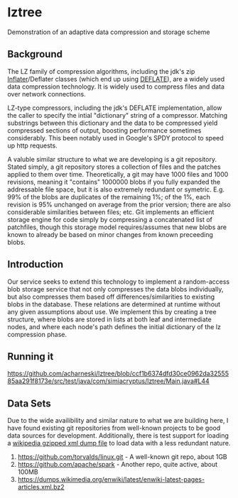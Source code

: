 # lztree
Demonstration of an adaptive data compression and storage scheme

## Background

The LZ family of compression algorithms, including the jdk's zip [Inflater](http://docs.oracle.com/javase/7/docs/api/java/util/zip/Inflater.html)/Deflater classes (which end up using [DEFLATE](https://en.wikipedia.org/wiki/DEFLATE)), are a widely used data compression technology. It is widely used to compress files and data over network connections. 

LZ-type compressors, including the jdk's DEFLATE implementation, allow the caller to specify the intial "dictionary" string of a compressor. Matching substrings between this dictionary and the data to be compressed yield compressed sections of output, boosting performance sometimes considerably. This been notably used in Google's SPDY protocol to speed up http requests.

A valuble similar structure to what we are developing is a git repository. Stated simply, a git repository stores a collection of files and the patches applied to them over time. Theoretically, a git may have 1000 files and 1000 revisions, meaning it "contains" 1000000 blobs if you fully expanded the addressable file space, but it is also extremely redundant or symetric. E.g. 99% of the blobs are duplicates of the remaining 1%; of the 1%, each revision is 95% unchanged on average from the prior version; there are also considerable similarities between files; etc. Git implements an efficient storage engine for code simply by compressing a concatenated list of patchfiles, though this storage model requires/assumes that new blobs are known to already be based on minor changes from known preceeding blobs.

## Introduction

Our service seeks to extend this technology to implement a random-access blob storage service that not only compresses the data blobs individually, but also compresses them based off differences/similarities to existing blobs in the database. These relations are determined at runtime without any given assumptions about use. We implement this by creating a tree structure, where blobs are stored in lists at both leaf and intermediate nodes, and where each node's path defines the initial dictionary of the lz compression phase.

## Running it

https://github.com/acharneski/lztree/blob/ccf1b6374dfd30ce0962da3255585aa291f8173e/src/test/java/com/simiacryptus/lztree/Main.java#L44

## Data Sets

Due to the wide availibility and similar nature to what we are building here, I have found existing git repositories from well-known projects to be good data sources for development. Additionally, there is test support for loading a [wikipedia gzipped xml dump file](https://github.com/acharneski/lztree/blob/ccf1b6374dfd30ce0962da3255585aa291f8173e/src/test/java/com/simiacryptus/lztree/Main.java#L85) to load data with a less redundant nature.

1. https://github.com/torvalds/linux.git - A well-known git repo, about 1GB
2. https://github.com/apache/spark - Another repo, quite active, about 100MB
3. https://dumps.wikimedia.org/enwiki/latest/enwiki-latest-pages-articles.xml.bz2
